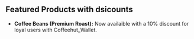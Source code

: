 ## Featured Products with dsicounts
- **Coffee Beans (Premium Roast):** Now availaible with a 10% discount for loyal users with Coffeehut_Wallet.

